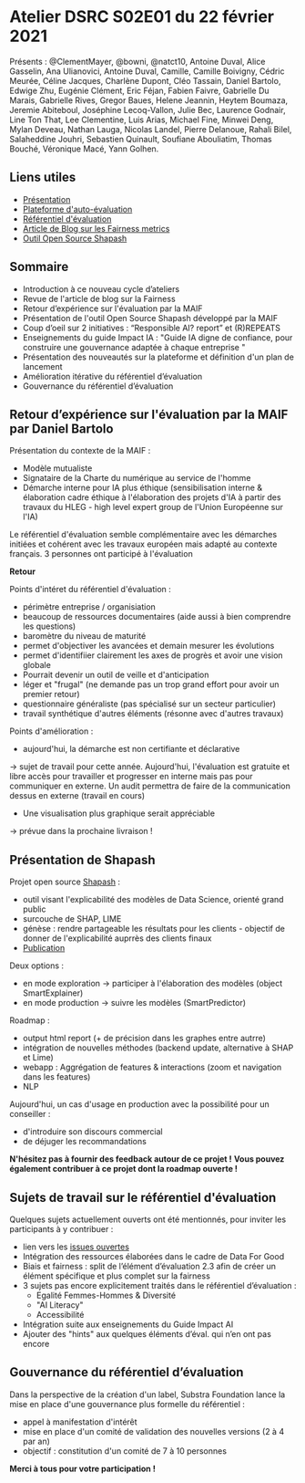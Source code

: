 # Atelier DSRC S02E01 du 22 février 2021

Présents : @ClementMayer, @bowni, @natct10, Antoine Duval, Alice Gasselin, Ana Ulianovici, Antoine Duval, Camille, Camille Boivigny, Cédric Meurée, Céline Jacques, Charlène Dupont, Cléo Tassain, Daniel Bartolo, Edwige Zhu, Eugénie Clément, Eric Féjan, Fabien Faivre, Gabrielle Du Marais, Gabrielle Rives, Gregor Baues, Helene Jeannin, Heytem Boumaza, Jeremie Abiteboul, Joséphine Lecoq-Vallon, Julie Bec, Laurence Godnair, Line Ton That, Lee Clementine, Luis Arias, Michael Fine, Minwei Deng, Mylan Deveau, Nathan Lauga, Nicolas Landel, Pierre Delanoue, Rahali Bilel, Salaheddine Jouhri, Sebastien Quinault, Soufiane Abouliatim, Thomas Bouché, Véronique Macé, Yann Golhen.

## Liens utiles

- [Présentation](https://data-for-good.slack.com/archives/C04GWR7J8/p1614077106056700)
- [Plateforme d'auto-évaluation](https://assessment.substra.ai/)
- [Référentiel d'évaluation](https://github.com/SubstraFoundation/referentiel-evaluation-dsrc/blob/master/referentiel_evaluation.md)
- [Article de Blog sur les Fairness metrics](https://www.substra.ai/en/blog/fairness-in-machine-learning)
- [Outil Open Source Shapash](https://github.com/MAIF/shapash)

## Sommaire

- Introduction à ce nouveau cycle d’ateliers
- Revue de l'article de blog sur la Fairness
- Retour d’expérience sur l'évaluation par la MAIF
- Présentation de l'outil Open Source Shapash développé par la MAIF
- Coup d’oeil sur 2 initiatives : “Responsible AI? report” et (R)REPEATS
- Enseignements du guide Impact IA : "Guide IA digne de confiance, pour construire une gouvernance adaptée à chaque entreprise "
- Présentation des nouveautés sur la plateforme et définition d'un plan de lancement
- Amélioration itérative du référentiel d’évaluation
- Gouvernance du référentiel d’évaluation

## Retour d’expérience sur l'évaluation par la MAIF par Daniel Bartolo

Présentation du contexte de la  MAIF :

- Modèle mutualiste
- Signataire de la Charte du numérique au service de l'homme
- Démarche interne pour IA plus éthique (sensibilisation interne & élaboration cadre éthique à l'élaboration des projets d'IA à partir des travaux du HLEG - high level expert group de l'Union Européenne sur l'IA)

Le référentiel d'évaluation semble complémentaire avec les démarches initiées et cohérent avec les travaux européen mais adapté au contexte français.
3 personnes ont participé à l'évaluation

**Retour** 

Points d'intéret du référentiel d'évaluation :

- périmètre entreprise / organisiation
- beaucoup de ressources documentaires (aide aussi à bien comprendre les questions)
- baromètre du niveau de maturité
- permet d'objectiver les avancées et demain mesurer les évolutions
- permet d'identifiier clairement les axes de progrès et avoir une vision globale
- Pourrait devenir un outil de veille et d'anticipation
- léger et "frugal" (ne demande pas un trop grand effort pour avoir un premier retour)
- questionnaire généraliste (pas spécialisé sur un secteur particulier)
- travail synthétique d'autres éléments (résonne avec d'autres travaux)

Points d'amélioration :

- aujourd'hui, la démarche est non certifiante et déclarative

-> sujet de travail pour cette année. Aujourd'hui, l'évaluation est gratuite et libre accès pour travailler et progresser en interne mais pas pour communiquer en externe. Un audit permettra de faire de la communication dessus en externe (travail en cours)

- Une visualisation plus graphique serait appréciable

-> prévue dans la prochaine livraison !

## Présentation de Shapash

Projet open source [Shapash](https://github.com/MAIF/shapash) :

- outil visant l'explicabilité des modèles de Data Science, orienté grand public
- surcouche de SHAP, LIME
- génèse : rendre partageable les résultats pour les clients - objectif de donner de l'explicabilité auprrès des clients finaux
- [Publication](https://pub.towardsai.net/shapash-making-ml-models-understandable-by-everyone-8f96ad469eb3)

Deux options :

- en mode exploration -> participer à l'élaboration des modèles (object SmartExplainer)
- en mode production -> suivre les modèles (SmartPredictor)

Roadmap :

- output html report (+ de précision dans les graphes entre autrre)
- intégration de nouvelles méthodes (backend update, alternative à SHAP et Lime)
- webapp : Aggrégation de features & interactions (zoom et navigation dans les features)
- NLP

Aujourd'hui, un cas d'usage en production avec la possibilité pour un conseiller :

- d'introduire son discours commercial
- de déjuger les recommandations

**N'hésitez pas à fournir des feedback autour de ce projet !**
**Vous pouvez également contribuer à ce projet dont la roadmap ouverte !**

## Sujets de travail sur le référentiel d'évaluation

Quelques sujets actuellement ouverts ont été mentionnés, pour inviter les participants à y contribuer :

- lien vers les [issues ouvertes](https://github.com/SubstraFoundation/referentiel-evaluation-dsrc/pull/121/files)
- Intégration des ressources élaborées dans le cadre de Data For Good
- Biais et fairness : split de l’élément d’évaluation 2.3 afin de créer un élément spécifique et plus complet sur la fairness
- 3 sujets pas encore explicitement traités dans le référentiel d’évaluation :
  - Egalité Femmes-Hommes & Diversité
  - "AI Literacy"
  - Accessibilité
- Intégration suite aux enseignements du Guide Impact AI
- Ajouter des "hints" aux quelques éléments d’éval. qui n’en ont pas encore

## Gouvernance du référentiel d’évaluation

Dans la perspective de la création d'un label, Substra Foundation lance la mise en place d'une gouvernance plus formelle du référentiel :

- appel à manifestation d'intérêt
- mise en place d'un comité de validation des nouvelles versions (2 à 4 par an)
- objectif : constitution d'un comité de 7 à 10 personnes

**Merci à tous pour votre participation !**
